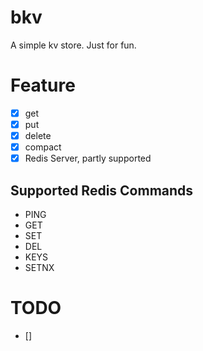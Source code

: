 <!--
 * @Author: xupingmao
 * @email: 578749341@qq.com
 * @Date: 2023-06-22 12:23:05
 * @LastEditors: xupingmao
 * @LastEditTime: 2024-08-17 22:28:43
 * @FilePath: /bkv/README.md
 * @Description: 描述
-->
# bkv

A simple kv store. Just for fun.

# Feature

- [x] get
- [x] put
- [x] delete
- [x] compact
- [x] Redis Server, partly supported

## Supported Redis Commands

- PING
- GET
- SET
- DEL
- KEYS
- SETNX

# TODO

- [] 
